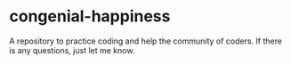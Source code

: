 # congenial-happiness
A repository to practice coding and help the community of coders. If there is any questions, just let me know. 
